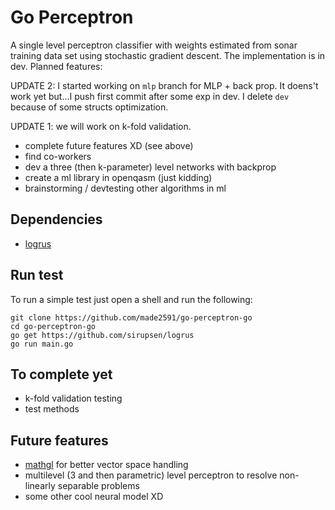 # Go Perceptron

A single level perceptron classifier with weights estimated from sonar training data set using stochastic gradient descent.
The implementation is in dev. Planned features:

UPDATE 2: I started working on ```mlp``` branch for MLP + back prop. It doens't work yet but...I push first commit after some exp in dev. I delete ```dev``` because of some structs optimization.

UPDATE 1: we will work on k-fold validation.

- complete future features XD (see above)
- find co-workers
- dev a three (then k-parameter) level networks with backprop
- create a ml library in openqasm (just kidding)
- brainstorming / devtesting other algorithms in ml

## Dependencies

- [logrus](https://github.com/sirupsen/logrus)

## Run test

To run a simple test just open a shell and run the following:

```
git clone https://github.com/made2591/go-perceptron-go
cd go-perceptron-go
go get https://github.com/sirupsen/logrus
go run main.go
```

## To complete yet

- k-fold validation testing
- test methods

## Future features

- [mathgl](https://github.com/go-gl/mathgl.git) for better vector space handling
- multilevel (3 and then parametric) level perceptron to resolve non-linearly separable problems
- some other cool neural model XD
